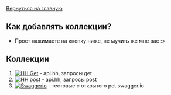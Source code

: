 [Вернуться на главную](https://github.com/ivettewo)

## Как добавлять коллекции?
- Прост нажимаете на кнопку ниже, не мучить же мне вас :> 

## Коллекции
1. [![HH Get](https://run.pstmn.io/button.svg)](https://app.getpostman.com/run-collection/feb64b2aabdc9c7aa76d?action=collection%2Fimport) - api.hh, запросы get
2. [![HH post](https://run.pstmn.io/button.svg)](https://app.getpostman.com/run-collection/b35db082da1ad52930ce?action=collection%2Fimport) - api.hh, запросы post
3. [![Swaggerio](https://run.pstmn.io/button.svg)](https://app.getpostman.com/run-collection/df5a590c2d10d9c6d622?action=collection%2Fimport) - тестовые с открытого pet.swagger.io
 
